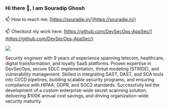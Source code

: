 ### Hi there 👋, I am Souradip Ghosh
📫 How to reach me: [https://souradip.in/](https://souradip.in/)

📫 Checkout my work here: [https://github.com/DevSecOps-AppSec/](https://github.com/DevSecOps-AppSec/)

![](https://komarev.com/ghpvc/?username=souro1212&color=green)

Security engineer with 9 years of experience spanning telecom, healthcare, digital
transformation, and loyalty SaaS platforms. Proven expertise in DevSecOps, secure SDLC
implementation, threat modeling (STRIDE), and vulnerability management. Skilled in integrating
SAST, DAST, and SCA tools into CI/CD pipelines, building scalable security programs, and ensuring
compliance with HIPAA, GDPR, and SOC2 standards. Successfully led the development of a
custom enterprise-wide secret scanning solution, delivering $100K annual cost savings, and
driving organization-wide security maturity.


